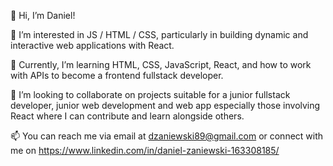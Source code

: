 👋 Hi, I’m Daniel! 

👀 I’m interested in JS / HTML / CSS, particularly in building dynamic and interactive web applications with React.

🌱 Currently, I’m learning HTML, CSS, JavaScript, React, and how to work with APIs to become a frontend fullstack developer.

💞️ I’m looking to collaborate on projects suitable for a junior fullstack developer, junior web development and web app especially those involving React where I can contribute and learn alongside others.

📫 You can reach me via email at dzaniewski89@gmail.com or connect with me on https://www.linkedin.com/in/daniel-zaniewski-163308185/

<!---
danielnazet/danielnazet is a ✨ special ✨ repository because its `README.md` (this file) appears on your GitHub profile.
You can click the Preview link to take a look at your changes.
--->
